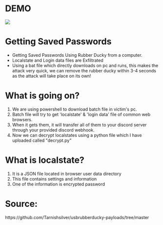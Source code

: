 <html>
  <body>
  <h1>DEMO</h1> 
  <img src="https://github.com/user-attachments/assets/518e6e26-ca02-4b58-90f0-fb0e95fac2d3">
  <h1>Getting Saved Passwords</h1>
  <ul>
  <li>Getting Saved Passwords Using Rubber Ducky from a computer.</li>
  <li>Localstate and Login data files are Exfiltrated</li>
  <li>Using a bat file which directly downloads on pc and runs, this makes the attack very quick, we can remove the rubber ducky within 3-4 seconds as the attack will take place on its own!</li>
  </ul>
  <h1>What is going on?</h1>
  <ol>
    <li>We are using powershell to download batch file in victim's pc.</li>
    <li>Batch file will try to get 'localstate' & 'login data' file of common web browsers.</li>
    <li>When it gets them, it will transfer all of them to your discord server through your provided discord webhook.</li>
    <li>Now we can decrypt localstates using a python file which I have uploaded called "decrypt.py"</li>
  </ol>

  <h1>What is localstate?</h1>
  <ol>
    <li>It is a JSON file located in browser user data directory</li>
    <li>This file contains settings and information</li>
    <li>One of the information is encrypted password </li>
  </ol>
  <h1>Source: </h1> 
  <p>https://github.com/Tarnishsilver/usbrubberducky-payloads/tree/master</p>
</body>
</html>
